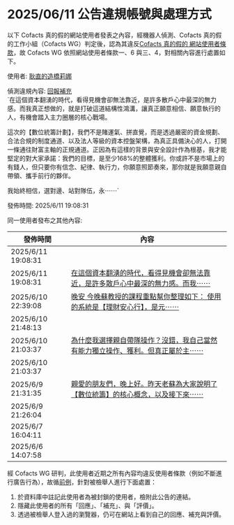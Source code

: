 2025/06/11 公告違規帳號與處理方式
=========

以下 Cofacts 真的假的網站使用者發表之內容，經機器人偵測、Cofacts 真的假的工作小組（Cofacts WG）判定後，認為其違反[Cofacts 真的假的 網站使用者條款](https://github.com/cofacts/rumors-site/blob/master/LEGAL.md)，故 Cofacts WG 依照網站使用者條款一、6 與三、4，對相關內容進行處置如下。

使用者: [耿直的造橋莉娜](https://cofacts.github.io/community-builder/#/editorworks?type=2&day=365&userId=j4S8C_3yvnZ5nA-C3R3_W5hBpEiGPlvznooHVjjXSOWvRMzWU)

偵測違規內容: [回報補充](https://cofacts.tw/article/3rihsjb6hg626)<br>`在這個資本翻湧的時代，看得見機會卻無法靠近，是許多散戶心中最深的無力感。而我真正想做的，就是打破這道結構性鴻溝，讓真正願意相信、願意執行的人，有機會踏入主力圈層的核心戰場。

這次的【數位統籌計劃】，我們不是賭運氣、拼直覺，而是透過嚴密的資金規劃、合法合規的制度通道、以及法人等級的資本控盤架構，為真正具備決心的人，打開一條通往財富主軸的正規通道。正因為有這樣的背景與安全設計作為根基，我才能堅定的對大家承諾：我們的目標，是至少168%的整體獲利。你或許不是市場上的有錢人，但只要你有信念、紀律、執行力，你願意照節奏來，那你就是我願意親自帶領、攜手前行的夥伴。

我始終相信，選對邊、站對隊伍，永⋯⋯`

發佈時間: 2025/6/11 19:08:31

同一使用者發布之其他內容:

|發佈時間|內容|
|---|---|
| 2025/6/11 19:08:31 | [](https://cofacts.tw/article/fV2tXpcBfs35m9MiZa6c) |
| 2025/6/11 19:08:31 | [在這個資本翻湧的時代，看得見機會卻無法靠近，是許多散戶心中最深的無力感。而我⋯⋯](https://cofacts.tw/article/3rihsjb6hg626) |
| 2025/6/10 22:39:08 | [晚安 今晚蘇教授的課程重點幫你整理如下：  使用的系統是【理財安心行】，是元⋯⋯](https://cofacts.tw/article/342d6kq1ea0x7) |
| 2025/6/10 21:48:13 | [](https://cofacts.tw/article/23ivgv1hlm25t) |
| 2025/6/10 21:03:37 | [為什麼我選擇親自帶隊操作？沒錯，我自己當然有能力獨立操作、獲利。但真正屬於主⋯⋯](https://cofacts.tw/article/xxos42kq9bxb) |
| 2025/6/10 21:03:37 | [](https://cofacts.tw/article/3amc1lqhszg9w) |
| 2025/6/9 21:31:35 | [親愛的朋友們，晚上好。昨天老蘇為大家說明了【數位統籌】的核心概念，以及接下來⋯⋯](https://cofacts.tw/article/0V3jVJcBfs35m9Mip5zb) |
| 2025/6/9 21:26:04 | [](https://cofacts.tw/article/2me99jkfp37y7) |
| 2025/6/7 16:04:11 | [](https://cofacts.tw/article/b11rSZcBfs35m9MiM4kP) |
| 2025/6/6 14:07:58 | [](https://cofacts.tw/article/ceaE85MBYrjt7MSMSi7i) |

經 Cofacts WG 研判，此使用者近期之所有內容均違反使用者條款（例如不斷進行廣告行為），故循[前例](https://github.com/cofacts/takedowns/blob/master/2021/1125-2nd-spam.md)，針對被檢舉人進行下面處置：
1. 於資料庫中註記此使用者為被封鎖的使用者，檢附此公告的連結。
2. 隱藏此使用者的所有「回應」、「補充」、與「評價」。
3. 透過被檢舉人登入過的瀏覽器，仍可在網站上看到自己的回應、補充與評價。
